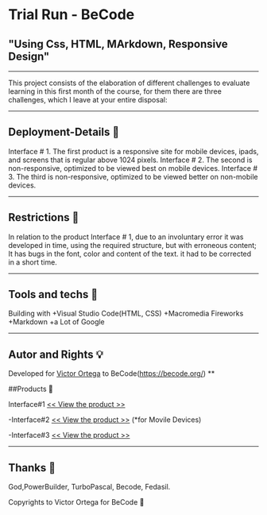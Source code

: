 # Trial Run - BeCode
## "Using Css, HTML, MArkdown, Responsive Design"
***
This project consists of the elaboration of different challenges to evaluate learning in this first month of the course, for them there are three challenges, which I leave at your entire disposal:
***
## Deployment-Details :floppy_disk: 
Interface # 1. The first product is a responsive site for mobile devices, ipads, and screens that is regular above 1024 pixels.
Interface # 2. The second is non-responsive, optimized to be viewed best on mobile devices.
Interface # 3. The third is non-responsive, optimized to be viewed better on non-mobile devices.
***
## Restrictions :notebook:
In relation to the product Interface # 1, due to an involuntary error it was developed in time, using the required structure, but with erroneous content; It has bugs in the font, color and content of the text. it had to be corrected in a short time.
***
## Tools and techs :hammer:
Building with
+Visual Studio Code(HTML, CSS)
+Macromedia Fireworks
+Markdown
+a Lot of Google
***
## Autor and Rights :bulb:
Developed for [Victor Ortega](https://github.com/ortegaVictorBe) to BeCode(https://becode.org/)
**

##Products :floppy_disk:

Interface#1 [<< View the product >>][Address1]

[Address1]: https://trial-run-interface1.netlify.app/

-Interface#2 [<< View the product >>][Address2] (*for Movile Devices)

[Address2]: https://trial-run-interface2.netlify.app/

-Interface#3 [<< View the product >>][Address3]

[Address3]: https://tiral-run-interface3.netlify.app/

***
## Thanks :gift:
God,PowerBuilder, TurboPascal, Becode, Fedasil.

Copyrights to Victor Ortega for BeCode :memo:
